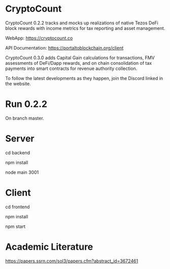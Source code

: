 # CryptoCount
CryptoCount 0.2.2 tracks and mocks up realizations of native Tezos DeFi block rewards with income metrics for tax reporting and asset management.

WebApp: https://cryptocount.co

API Documentation: https://portaltoblockchain.org/client 


CryptoCount 0.3.0 adds Capital Gain calculations for transactions, FMV assessments of DeFi/Dapp rewards, and on chain consolidation of tax payments into smart contracts for revenue authority collection.

To follow the latest developments as they happen, join the Discord linked in the website.

# Run 0.2.2

On branch master.

# Server
cd backend

npm install

node main 3001

# Client

cd frontend

npm install 

npm start

# Academic Literature

https://papers.ssrn.com/sol3/papers.cfm?abstract_id=3672461

